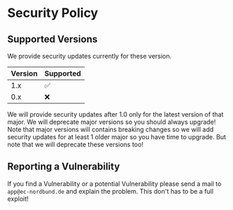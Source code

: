 # Security Policy

## Supported Versions

We provide security updates currently for these version.

| Version | Supported          |
| ------- | -------------------|
| 1.x     | :white_check_mark: |
| 0.x     | :x:                |

We will provide security updates after 1.0 only for the latest version of that
major. We will deprecate major versions so you should always upgrade! Note that
major versions will contains breaking changes so we will add security updates
for at least 1 older major so you have time to upgrade. But note that we will
deprecate these versions too!

## Reporting a Vulnerability

If you find a Vulnerability or a potential Vulnerability please send a mail to
`app@ec-nordbund.de` and explain the problem. This don't has to be a full
exploit!
